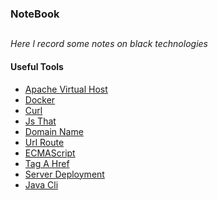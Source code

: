 ### NoteBook
##

*Here l record some notes on black technologies*

#### Useful Tools
* [Apache Virtual Host](https://github.com/shinytang6/BookDemo/blob/master/NoteBook/virtual%20host.md)
* [Docker](https://github.com/shinytang6/BookDemo/blob/master/NoteBook/docker.md)
* [Curl](https://github.com/shinytang6/BookDemo/blob/master/NoteBook/curl.md)
* [Js That](https://github.com/shinytang6/BookDemo/blob/master/NoteBook/js%20that.md)
* [Domain Name](https://github.com/shinytang6/BookDemo/blob/master/NoteBook/domain%20name.md)
* [Url Route](https://github.com/shinytang6/BookDemo/blob/master/NoteBook/url%20route.md)
* [ECMAScript](https://github.com/shinytang6/BookDemo/blob/master/NoteBook/ecmascript.md)
* [Tag A Href](https://github.com/shinytang6/BookDemo/blob/master/NoteBook/tag%20a%20href.md)
* [Server Deployment](https://github.com/shinytang6/BookDemo/blob/master/NoteBook/server%20deployment.md)
* [Java Cli](https://github.com/shinytang6/BookDemo/blob/master/NoteBook/java%20cli.md)